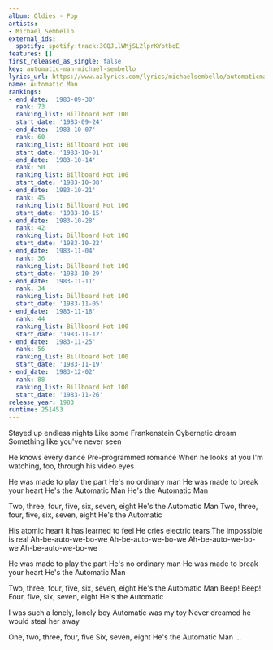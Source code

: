 ```yaml
---
album: Oldies - Pop
artists:
- Michael Sembello
external_ids:
  spotify: spotify:track:3CQJLlWMjSL2lprKYbtbqE
features: []
first_released_as_single: false
key: automatic-man-michael-sembello
lyrics_url: https://www.azlyrics.com/lyrics/michaelsembello/automaticman.html
name: Automatic Man
rankings:
- end_date: '1983-09-30'
  rank: 73
  ranking_list: Billboard Hot 100
  start_date: '1983-09-24'
- end_date: '1983-10-07'
  rank: 60
  ranking_list: Billboard Hot 100
  start_date: '1983-10-01'
- end_date: '1983-10-14'
  rank: 50
  ranking_list: Billboard Hot 100
  start_date: '1983-10-08'
- end_date: '1983-10-21'
  rank: 45
  ranking_list: Billboard Hot 100
  start_date: '1983-10-15'
- end_date: '1983-10-28'
  rank: 42
  ranking_list: Billboard Hot 100
  start_date: '1983-10-22'
- end_date: '1983-11-04'
  rank: 36
  ranking_list: Billboard Hot 100
  start_date: '1983-10-29'
- end_date: '1983-11-11'
  rank: 34
  ranking_list: Billboard Hot 100
  start_date: '1983-11-05'
- end_date: '1983-11-18'
  rank: 44
  ranking_list: Billboard Hot 100
  start_date: '1983-11-12'
- end_date: '1983-11-25'
  rank: 56
  ranking_list: Billboard Hot 100
  start_date: '1983-11-19'
- end_date: '1983-12-02'
  rank: 88
  ranking_list: Billboard Hot 100
  start_date: '1983-11-26'
release_year: 1983
runtime: 251453
---
```

Stayed up endless nights
Like some Frankenstein
Cybernetic dream
Something like you've never seen

He knows every dance
Pre-programmed romance
When he looks at you
I'm watching, too, through his video eyes

He was made to play the part
He's no ordinary man
He was made to break your heart
He's the Automatic Man
He's the Automatic Man

Two, three, four, five, six, seven, eight
He's the Automatic Man
Two, three, four, five, six, seven, eight
He's the Automatic

His atomic heart
It has learned to feel
He cries electric tears
The impossible is real
Ah-be-auto-we-bo-we
Ah-be-auto-we-bo-we
Ah-be-auto-we-bo-we
Ah-be-auto-we-bo-we

He was made to play the part
He's no ordinary man
He was made to break your heart
He's the Automatic Man

Two, three, four, five, six, seven, eight
He's the Automatic Man
Beep! Beep! Four, five, six, seven, eight
He's the Automatic

I was such a lonely, lonely boy
Automatic was my toy
Never dreamed he would steal her away

One, two, three, four, five
Six, seven, eight
He's the Automatic Man
...
